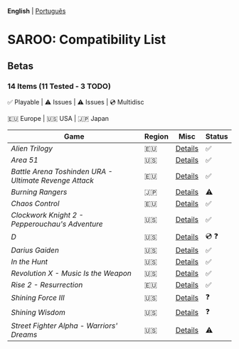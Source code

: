 **English** | [Português](pt-br.md)

# SAROO: Compatibility List

## Betas

### 14 Items (11 Tested - 3 TODO)

:white_check_mark: Playable | :warning: Issues | :warning: Issues | :cd: Multidisc  

:eu: Europe | :us: USA | :jp: Japan

|Game|Region|Misc|Status|
|----|------|----|------|
| *Alien Trilogy* | :eu: | [Details](../../Regions/Betas/Europe/T-99901G/01/README.md) | :white_check_mark: |
| *Area 51* | :us: | [Details](../../Regions/Betas/USA/T-9705H/01/README.md) | :white_check_mark: |
| *Battle Arena Toshinden URA - Ultimate Revenge Attack* | :eu: | [Details](../../Regions/Betas/Europe/MK-81054/01/README.md) | :white_check_mark: |
| *Burning Rangers* | :jp: | [Details](../../Regions/Betas/Japan/GS-XXXX/01/README.md) | :warning: |
| *Chaos Control* | :eu: | [Details](../../Regions/Betas/Europe/T-15102H/01/README.md) | :white_check_mark: |
| *Clockwork Knight 2 - Pepperouchau's Adventure* | :us: | [Details](../../Regions/Betas/USA/MK-81021/01/README.md) | :white_check_mark: |
| *D* | :us: | [Details](../../Regions/Betas/USA/T-8106H/01/README.md) | :cd: :question: |
| *Darius Gaiden* | :us: | [Details](../../Regions/Betas/USA/T-8123H/01/README.md) | :white_check_mark: |
| *In the Hunt* | :us: | [Details](../../Regions/Betas/USA/T-10001G/01/README.md) | :white_check_mark: |
| *Revolution X - Music Is the Weapon* | :us: | [Details](../../Regions/Betas/USA/T-8107H/01/README.md) | :white_check_mark: |
| *Rise 2 - Resurrection* | :eu: | [Details](../../Regions/Betas/Europe/T-810000/01/README.md) | :white_check_mark: |
| *Shining Force III* | :us: | [Details](../../Regions/Betas/USA/MK-81383/01/README.md) | :question: |
| *Shining Wisdom* | :us: | [Details](../../Regions/Betas/USA/T-12702H/01/README.md) | :question: |
| *Street Fighter Alpha - Warriors' Dreams* | :us: | [Details](../../Regions/Betas/USA/T-1206H/01/README.md) | :warning: |